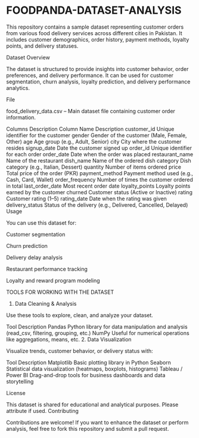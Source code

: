 # FOODPANDA-DATASET-ANALYSIS
This repository contains a sample dataset representing customer orders from various food delivery services across different cities in Pakistan. It includes customer demographics, order history, payment methods, loyalty points, and delivery statuses.

 Dataset Overview

The dataset is structured to provide insights into customer behavior, order preferences, and delivery performance. It can be used for customer segmentation, churn analysis, loyalty prediction, and delivery performance analytics.

 File

food_delivery_data.csv – Main dataset file containing customer order information.

 Columns Description
Column Name	Description
customer_id	Unique identifier for the customer
gender	Gender of the customer (Male, Female, Other)
age	Age group (e.g., Adult, Senior)
city	City where the customer resides
signup_date	Date the customer signed up
order_id	Unique identifier for each order
order_date	Date when the order was placed
restaurant_name	Name of the restaurant
dish_name	Name of the ordered dish
category	Dish category (e.g., Italian, Dessert)
quantity	Number of items ordered
price	Total price of the order (PKR)
payment_method	Payment method used (e.g., Cash, Card, Wallet)
order_frequency	Number of times the customer ordered in total
last_order_date	Most recent order date
loyalty_points	Loyalty points earned by the customer
churned	Customer status (Active or Inactive)
rating	Customer rating (1–5)
rating_date	Date when the rating was given
delivery_status	Status of the delivery (e.g., Delivered, Cancelled, Delayed)
 Usage

You can use this dataset for:

Customer segmentation

Churn prediction

Delivery delay analysis

Restaurant performance tracking

Loyalty and reward program modeling 

 TOOLS FOR WORKING WITH THE DATASET
 1. Data Cleaning & Analysis

Use these tools to explore, clean, and analyze your dataset.

Tool	Description
Pandas	Python library for data manipulation and analysis (read_csv, filtering, grouping, etc.)
NumPy	Useful for numerical operations like aggregations, means, etc.
 2. Data Visualization

Visualize trends, customer behavior, or delivery status with:

Tool	Description
Matplotlib	Basic plotting library in Python
Seaborn	Statistical data visualization (heatmaps, boxplots, histograms)
Tableau / Power BI	Drag-and-drop tools for business dashboards and data storytelling

 License

This dataset is shared for educational and analytical purposes. Please attribute if used.
 Contributing

Contributions are welcome! If you want to enhance the dataset or perform analysis, feel free to fork this repository and submit a pull request.

